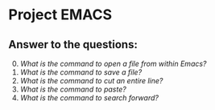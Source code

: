# Project EMACS

## Answer to the questions:

0. *What is the command to open a file from within Emacs?*
1. *What is the command to save a file?*
2. *What is the command to cut an entire line?*
3. *What is the command to paste?*
4. *What is the command to search forward?*